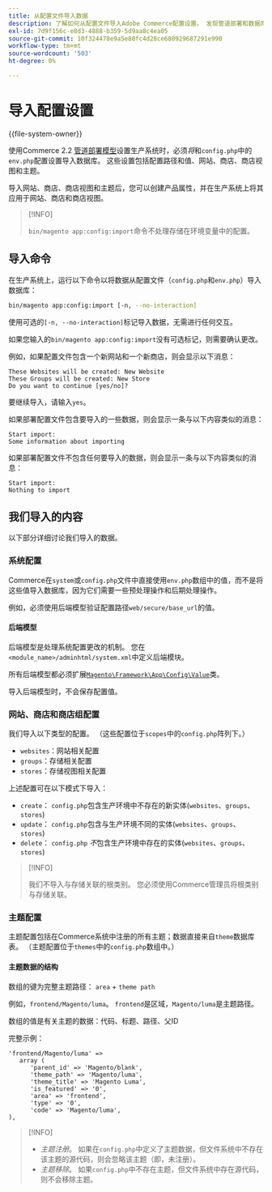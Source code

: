 ```yaml
---
title: 从配置文件导入数据
description: 了解如何从配置文件导入Adobe Commerce配置设置。 发现管道部署和数据库导入流程。
exl-id: 7d9f156c-e8d3-4888-b359-5d9aa8c4ea05
source-git-commit: 10f324478e9a5e80fc4d28ce680929687291e990
workflow-type: tm+mt
source-wordcount: '503'
ht-degree: 0%

---
```


# 导入配置设置

{{file-system-owner}}

使用Commerce 2.2 [管道部署模型](../deployment/technical-details.md)设置生产系统时，必须&#x200B;_将_&#x200B;和`config.php`中的`env.php`配置设置导入数据库。
这些设置包括配置路径和值、网站、商店、商店视图和主题。

导入网站、商店、商店视图和主题后，您可以创建产品属性，并在生产系统上将其应用于网站、商店和商店视图。

>[!INFO]
>
>`bin/magento app:config:import`命令不处理存储在环境变量中的配置。

## 导入命令

在生产系统上，运行以下命令以将数据从配置文件（`config.php`和`env.php`）导入数据库：

```bash
bin/magento app:config:import [-n, --no-interaction]
```

使用可选的`[-n, --no-interaction]`标记导入数据，无需进行任何交互。

如果您输入的`bin/magento app:config:import`没有可选标记，则需要确认更改。

例如，如果配置文件包含一个新网站和一个新商店，则会显示以下消息：

```
These Websites will be created: New Website
These Groups will be created: New Store
Do you want to continue [yes/no]?
```

要继续导入，请输入`yes`。

如果部署配置文件包含要导入的一些数据，则会显示一条与以下内容类似的消息：

```
Start import:
Some information about importing
```

如果部署配置文件不包含任何要导入的数据，则会显示一条与以下内容类似的消息：

```
Start import:
Nothing to import
```

## 我们导入的内容

以下部分详细讨论我们导入的数据。

### 系统配置

Commerce在`system`或`config.php`文件中直接使用`env.php`数组中的值，而不是将这些值导入数据库，因为它们需要一些预处理操作和后期处理操作。

例如，必须使用后端模型验证配置路径`web/secure/base_url`的值。

#### 后端模型

后端模型是处理系统配置更改的机制。
您在`<module_name>/adminhtml/system.xml`中定义后端模块。

所有后端模型都必须扩展[`Magento\Framework\App\Config\Value`](https://github.com/magento/magento2/blob/2.4/lib/internal/Magento/Framework/App/Config/Value.php)类。

导入后端模型时，不会保存配置值。

### 网站、商店和商店组配置

我们导入以下类型的配置。
（这些配置位于`scopes`中的`config.php`阵列下。）

- `websites`：网站相关配置
- `groups`：存储相关配置
- `stores`：存储视图相关配置

上述配置可在以下模式下导入：

- `create`： `config.php`包含生产环境中不存在的新实体(`websites`、`groups`、`stores`)
- `update`： `config.php`包含与生产环境不同的实体(`websites`、`groups`、`stores`)
- `delete`： `config.php` _不_&#x200B;包含生产环境中存在的实体(`websites`、`groups`、`stores`)

>[!INFO]
>
>我们不导入与存储关联的根类别。 您必须使用Commerce管理员将根类别与存储关联。

### 主题配置

主题配置包括在Commerce系统中注册的所有主题；数据直接来自`theme`数据库表。 （主题配置位于`themes`中的`config.php`数组中。）

#### 主题数据的结构

数组的键为完整主题路径： `area` + `theme path`

例如，`frontend/Magento/luma`。
`frontend`是区域，`Magento/luma`是主题路径。

数组的值是有关主题的数据：代码、标题、路径、父ID

完整示例：

```php?start_inline=1
'frontend/Magento/luma' =>
   array (
      'parent_id' => 'Magento/blank',
      'theme_path' => 'Magento/luma',
      'theme_title' => 'Magento Luma',
      'is_featured' => '0',
      'area' => 'frontend',
      'type' => '0',
      'code' => 'Magento/luma',
),
```

>[!INFO]
>
>- _主题注册_。 如果在`config.php`中定义了主题数据，但文件系统中不存在该主题的源代码，则会忽略该主题（即，未注册）。
>- _主题移除_。 如果`config.php`中不存在主题，但文件系统中存在源代码，则不会移除主题。
